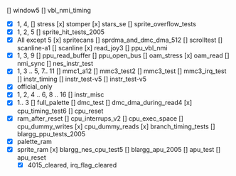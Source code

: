 [] window5
[] vbl_nmi_timing
- [x] 1, 4, 
[] stress
[x] stomper
[x] stars_se
[] sprite_overflow_tests
- [x] 1, 2, 5
[] sprite_hit_tests_2005
- [x] All except 5
[x] spritecans
[] sprdma_and_dmc_dma_512
[] scrolltest
[] scanline-a1
[] scanline
[x] read_joy3
[] ppu_vbl_nmi
- [x] 1, 3, 9
[] ppu_read_buffer
[] ppu_open_bus
[] oam_stress
[x] oam_read
[] nmi_sync
[] nes_instr_test
- [x] 1, 3 .. 5, 7.. 11
[] mmc1_a12
[] mmc3_test2
[] mmc3_test
[] mmc3_irq_test
[] instr_timing
[] instr_test-v5
[] instr_test-v5
- [x] official_only
- [x] 1, 2, 4 .. 6, 8 .. 16
[] instr_misc
- [x] 1.. 3
[] full_palette
[] dmc_test
[] dmc_dma_during_read4
[x] cpu_timing_test6
[] cpu_reset
- [x] ram_after_reset
[] cpu_interrups_v2
[] cpu_exec_space
[] cpu_dummy_writes
[x] cpu_dummy_reads
[x] branch_timing_tests
[] blargg_ppu_tests_2005
- [x] palette_ram
- [x] sprite_ram
[x] blargg_nes_cpu_test5
[] blargg_apu_2005
[] apu_test
[] apu_reset
  - [x] 4015_cleared, irq_flag_cleared